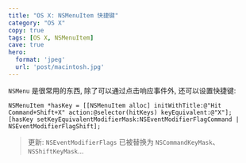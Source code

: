 ```yaml
---
title: "OS X: NSMenuItem 快捷键"
category: "OS X"
copy: true
tags: [OS X, NSMenuItem]
cave: true
hero:
  format: 'jpeg'
  url: 'post/macintosh.jpg'
---
```

`NSMenu` 是很常用的东西, 除了可以通过点击响应事件外, 还可以设置快捷键:

```objc
NSMenuItem *hasKey = [[NSMenuItem alloc] initWithTitle:@"Hit Command+Shift+X" action:@selector(hitKeys) keyEquivalent:@"X"];
[hasKey setKeyEquivalentModifierMask:NSEventModifierFlagCommand | NSEventModifierFlagShift];
```

> 更新: `NSEventModifierFlags` 已被替换为 `NSCommandKeyMask`、`NSShiftKeyMask`...
